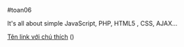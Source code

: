 #toan06

It's all about simple JavaScript, PHP, HTML5 , CSS, AJAX...



[Tên link với chú thích](https://google.com "chú thích") (<a name="chú thích">)
